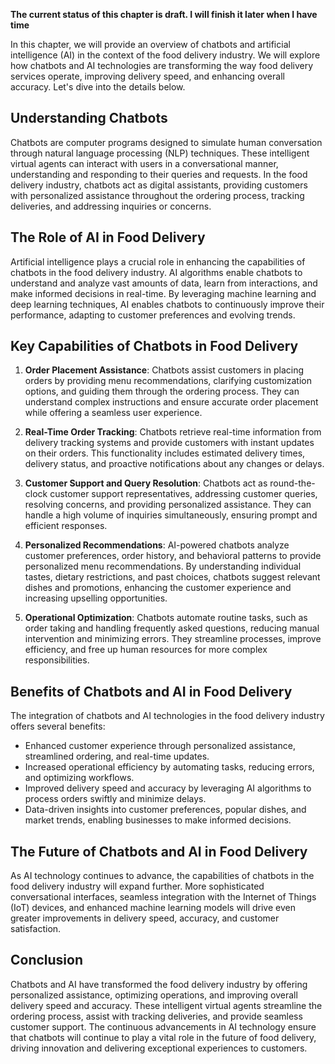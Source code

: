 **The current status of this chapter is draft. I will finish it later when I have time**

In this chapter, we will provide an overview of chatbots and artificial intelligence (AI) in the context of the food delivery industry. We will explore how chatbots and AI technologies are transforming the way food delivery services operate, improving delivery speed, and enhancing overall accuracy. Let's dive into the details below.

**Understanding Chatbots**
--------------------------

Chatbots are computer programs designed to simulate human conversation through natural language processing (NLP) techniques. These intelligent virtual agents can interact with users in a conversational manner, understanding and responding to their queries and requests. In the food delivery industry, chatbots act as digital assistants, providing customers with personalized assistance throughout the ordering process, tracking deliveries, and addressing inquiries or concerns.

**The Role of AI in Food Delivery**
-----------------------------------

Artificial intelligence plays a crucial role in enhancing the capabilities of chatbots in the food delivery industry. AI algorithms enable chatbots to understand and analyze vast amounts of data, learn from interactions, and make informed decisions in real-time. By leveraging machine learning and deep learning techniques, AI enables chatbots to continuously improve their performance, adapting to customer preferences and evolving trends.

**Key Capabilities of Chatbots in Food Delivery**
-------------------------------------------------

1. **Order Placement Assistance**: Chatbots assist customers in placing orders by providing menu recommendations, clarifying customization options, and guiding them through the ordering process. They can understand complex instructions and ensure accurate order placement while offering a seamless user experience.

2. **Real-Time Order Tracking**: Chatbots retrieve real-time information from delivery tracking systems and provide customers with instant updates on their orders. This functionality includes estimated delivery times, delivery status, and proactive notifications about any changes or delays.

3. **Customer Support and Query Resolution**: Chatbots act as round-the-clock customer support representatives, addressing customer queries, resolving concerns, and providing personalized assistance. They can handle a high volume of inquiries simultaneously, ensuring prompt and efficient responses.

4. **Personalized Recommendations**: AI-powered chatbots analyze customer preferences, order history, and behavioral patterns to provide personalized menu recommendations. By understanding individual tastes, dietary restrictions, and past choices, chatbots suggest relevant dishes and promotions, enhancing the customer experience and increasing upselling opportunities.

5. **Operational Optimization**: Chatbots automate routine tasks, such as order taking and handling frequently asked questions, reducing manual intervention and minimizing errors. They streamline processes, improve efficiency, and free up human resources for more complex responsibilities.

**Benefits of Chatbots and AI in Food Delivery**
------------------------------------------------

The integration of chatbots and AI technologies in the food delivery industry offers several benefits:

* Enhanced customer experience through personalized assistance, streamlined ordering, and real-time updates.
* Increased operational efficiency by automating tasks, reducing errors, and optimizing workflows.
* Improved delivery speed and accuracy by leveraging AI algorithms to process orders swiftly and minimize delays.
* Data-driven insights into customer preferences, popular dishes, and market trends, enabling businesses to make informed decisions.

**The Future of Chatbots and AI in Food Delivery**
--------------------------------------------------

As AI technology continues to advance, the capabilities of chatbots in the food delivery industry will expand further. More sophisticated conversational interfaces, seamless integration with the Internet of Things (IoT) devices, and enhanced machine learning models will drive even greater improvements in delivery speed, accuracy, and customer satisfaction.

**Conclusion**
--------------

Chatbots and AI have transformed the food delivery industry by offering personalized assistance, optimizing operations, and improving overall delivery speed and accuracy. These intelligent virtual agents streamline the ordering process, assist with tracking deliveries, and provide seamless customer support. The continuous advancements in AI technology ensure that chatbots will continue to play a vital role in the future of food delivery, driving innovation and delivering exceptional experiences to customers.
